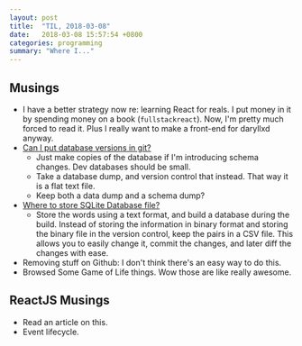 ```yaml
---
layout: post
title:  "TIL, 2018-03-08"
date:   2018-03-08 15:57:54 +0800
categories: programming
summary: "Where I..."
---
```


## Musings

- I have a better strategy now re: learning React for reals. I put money in it by spending money on a book (`fullstackreact`). Now, I'm pretty much forced to read it. Plus I really want to make a front-end for daryllxd anyway.
- [Can I put database versions in git?](https://stackoverflow.com/questions/846659/how-can-i-put-a-database-under-git-version-control)
  - Just make copies of the database if I'm introducing schema changes. Dev databases should be small.
  - Take a database dump, and version control that instead. That way it is a flat text file.
  - Keep both a data dump and a schema dump?
- [Where to store SQLite Database file?](https://softwareengineering.stackexchange.com/questions/319707/where-to-store-sqlite-database-file)
  - Store the words using a text format, and build a database during the build. Instead of storing the information in binary format and storing the binary file in the version control, keep the pairs in a CSV file. This allows you to easily change it, commit the changes, and later diff the changes with ease.
- Removing stuff on Github: I don't think there's an easy way to do this.
- Browsed Some Game of Life things. Wow those are like really awesome.

## ReactJS Musings

- Read an article on this.
- Event lifecycle.
